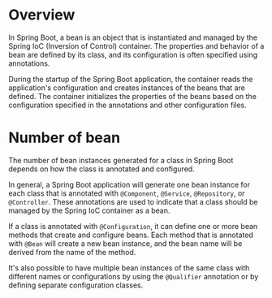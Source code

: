 # Overview
In Spring Boot, a bean is an object that is instantiated and managed by the Spring IoC (Inversion of Control) container. The properties and behavior of a bean are defined by its class, and its configuration is often specified using annotations.  

During the startup of the Spring Boot application, the container reads the application's configuration and creates instances of the beans that are defined. The container initializes the properties of the beans based on the configuration specified in the annotations and other configuration files.

# Number of bean
The number of bean instances generated for a class in Spring Boot depends on how the class is annotated and configured.

In general, a Spring Boot application will generate one bean instance for each class that is annotated with `@Component`, `@Service`, `@Repository`, or `@Controller`. These annotations are used to indicate that a class should be managed by the Spring IoC container as a bean.

If a class is annotated with `@Configuration`, it can define one or more bean methods that create and configure beans. Each method that is annotated with `@Bean` will create a new bean instance, and the bean name will be derived from the name of the method.

It's also possible to have multiple bean instances of the same class with different names or configurations by using the `@Qualifier` annotation or by defining separate configuration classes.